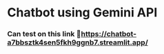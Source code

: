 #  Chatbot using Gemini API

### Can test on this link 🔗https://chatbot-a7bbsztk4sen5fkh9ggnb7.streamlit.app/
